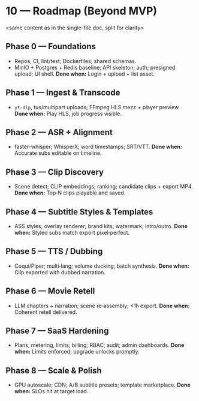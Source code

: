 
# 10 — Roadmap (Beyond MVP)
<same content as in the single-file doc, split for clarity>

## Phase 0 — Foundations
- Repos, CI, lint/test; Dockerfiles; shared schemas.
- MinIO + Postgres + Redis baseline; API skeleton; auth; presigned upload; UI shell.
**Done when:** Login + upload + list asset.

## Phase 1 — Ingest & Transcode
- `yt-dlp`, tus/multipart uploads; FFmpeg HLS mezz + player preview.
**Done when:** Play HLS, job progress visible.

## Phase 2 — ASR + Alignment
- faster-whisper; WhisperX; word timestamps; SRT/VTT.
**Done when:** Accurate subs editable on timeline.

## Phase 3 — Clip Discovery
- Scene detect; CLIP embeddings; ranking; candidate clips + export MP4.
**Done when:** Top‑N clips playable and saved.

## Phase 4 — Subtitle Styles & Templates
- ASS styles; overlay renderer; brand kits; watermark; intro/outro.
**Done when:** Styled subs match export pixel‑perfect.

## Phase 5 — TTS / Dubbing
- Coqui/Piper; multi‑lang; volume ducking; batch synthesis.
**Done when:** Clip exported with dubbed narration.

## Phase 6 — Movie Retell
- LLM chapters + narration; scene re‑assembly; <1h export.
**Done when:** Coherent retell delivered.

## Phase 7 — SaaS Hardening
- Plans, metering, limits; billing; RBAC; audit; admin dashboards.
**Done when:** Limits enforced; upgrade unlocks promptly.

## Phase 8 — Scale & Polish
- GPU autoscale; CDN; A/B subtitle presets; template marketplace.
**Done when:** SLOs hit at target load.
